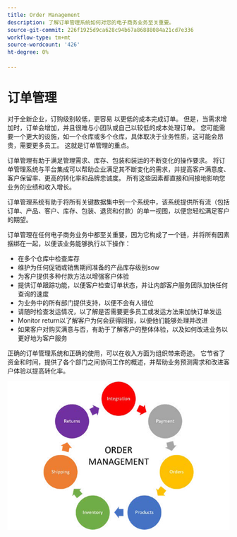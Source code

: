 ```yaml
---
title: Order Management
description: 了解订单管理系统如何对您的电子商务业务至关重要。
source-git-commit: 226f1925d9ca628c94b67a86888084a21cd7e336
workflow-type: tm+mt
source-wordcount: '426'
ht-degree: 0%

---
```



# 订单管理

对于全新企业，订购级别较低，更容易
以更低的成本完成订单。 但是，当需求增加时，订单会增加，并且很难与小团队或自己以较低的成本处理订单。 您可能需要一个更大的设施，如一个仓库或多个仓库，具体取决于业务性质，这可能会昂贵，需要更多员工。 这就是订单管理的重点。

订单管理有助于满足管理需求、库存、包装和装运的不断变化的操作要求。 将订单管理系统与平台集成可以帮助企业满足其不断变化的需求，并提高客户满意度、客户保留率、更高的转化率和品牌忠诚度。 所有这些因素都直接和间接地影响您业务的业绩和收入增长。

订单管理系统有助于将所有关键数据集中到一个系统中，该系统提供所有流（包括订单、产品、客户、库存、包装、退货和付款）的单一视图，以便您轻松满足客户的期望。

订单管理在任何电子商务业务中都至关重要，因为它构成了一个链，并将所有因素捆绑在一起，以便该业务能够执行以下操作：

- 在多个仓库中检查库存
- 维护为任何促销或销售期间准备的产品库存级别sow
- 为客户提供多种付款方法以增强客户体验
- 提供订单跟踪功能，以便客户检查订单状态，并让内部客户服务团队加快任何查询的速度
- 为业务中的所有部门提供支持，以便不会有人错位
- 请随时检查发运情况，以了解是否需要更多员工或发运方法来加快订单发运
- Monitor return以了解客户为何会获得回报，以便他们能够处理并改进
- 如果客户对购买满意与否，有助于了解客户的整体体验，以及如何改进业务以更好地为客户服务

正确的订单管理系统和正确的使用，可以在收入方面为组织带来奇迹。 它节省了资金和时间，提供了各个部门之间协同工作的概述，并帮助业务预测需求和改进客户体验以提高转化率。

![订单管理流程图](../../assets/playbooks/order-management.png)

